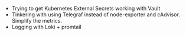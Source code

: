 * Trying to get Kubernetes External Secrets working with Vault
* Tinkering with using Telegraf instead of node-exporter and cAdvisor. Simplify the metrics.
* Logging with Loki + promtail
